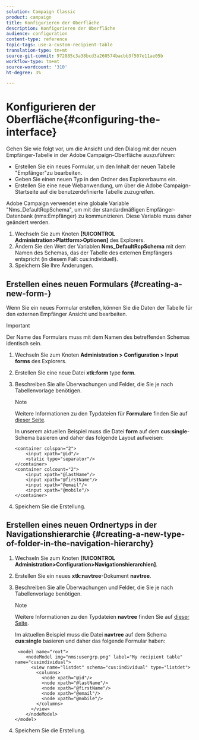 ```yaml
---
solution: Campaign Classic
product: campaign
title: Konfigurieren der Oberfläche
description: Konfigurieren der Oberfläche
audience: configuration
content-type: reference
topic-tags: use-a-custom-recipient-table
translation-type: tm+mt
source-git-commit: 972885c3a38bcd3a260574bacbb3f507e11ae05b
workflow-type: tm+mt
source-wordcount: '310'
ht-degree: 3%

---
```



# Konfigurieren der Oberfläche{#configuring-the-interface}

Gehen Sie wie folgt vor, um die Ansicht und den Dialog mit der neuen Empfänger-Tabelle in der Adobe Campaign-Oberfläche auszuführen:

* Erstellen Sie ein neues Formular, um den Inhalt der neuen Tabelle &quot;Empfänger&quot;zu bearbeiten.
* Geben Sie einen neuen Typ in den Ordner des Explorerbaums ein.
* Erstellen Sie eine neue Webanwendung, um über die Adobe Campaign-Startseite auf die benutzerdefinierte Tabelle zuzugreifen.

Adobe Campaign verwendet eine globale Variable &quot;Nms_DefaultRcpSchema&quot;, um mit der standardmäßigen Empfänger-Datenbank (nms:Empfänger) zu kommunizieren. Diese Variable muss daher geändert werden.

1. Wechseln Sie zum Knoten **[!UICONTROL Administration>Plattform>Optionen]** des Explorers.
1. Ändern Sie den Wert der Variablen **Nms_DefaultRcpSchema** mit dem Namen des Schemas, das der Tabelle des externen Empfängers entspricht (in diesem Fall: cus:individuell).
1. Speichern Sie Ihre Änderungen.

## Erstellen eines neuen Formulars {#creating-a-new-form-}

Wenn Sie ein neues Formular erstellen, können Sie die Daten der Tabelle für den externen Empfänger Ansicht und bearbeiten.

>[!IMPORTANT]
>
>Der Name des Formulars muss mit dem Namen des betreffenden Schemas identisch sein.

1. Wechseln Sie zum Knoten **Administration > Configuration > Input forms** des Explorers.
1. Erstellen Sie eine neue Datei **xtk:form** type **form**.
1. Beschreiben Sie alle Überwachungen und Felder, die Sie je nach Tabellenvorlage benötigen.

   >[!NOTE]
   >
   >Weitere Informationen zu den Typdateien für **Formulare** finden Sie auf [dieser Seite](../../configuration/using/identifying-a-form.md).

   In unserem aktuellen Beispiel muss die Datei **form** auf dem **cus:single**-Schema basieren und daher das folgende Layout aufweisen:

   ```
   <container colspan="2">
       <input xpath="@id"/>
       <static type="separator"/>
   </container>
   <container colcount="2">
       <input xpath="@lastName"/>
       <input xpath="@firstName"/>
       <input xpath="@email"/>
       <input xpath="@mobile"/>
   </container> 
   ```

1. Speichern Sie die Erstellung.

## Erstellen eines neuen Ordnertyps in der Navigationshierarchie {#creating-a-new-type-of-folder-in-the-navigation-hierarchy}

1. Wechseln Sie zum Knoten **[!UICONTROL Administration>Configuration>Navigationshierarchien]**.
1. Erstellen Sie ein neues **xtk:navtree**-Dokument **navtree**.
1. Beschreiben Sie alle Überwachungen und Felder, die Sie je nach Tabellenvorlage benötigen.

   >[!NOTE]
   >
   >Weitere Informationen zu den Typdateien **navtree** finden Sie auf [dieser Seite](../../configuration/using/about-navigation-hierarchy.md).

   Im aktuellen Beispiel muss die Datei **navtree** auf dem Schema **cus:single** basieren und daher das folgende Formular haben:

   ```
    <model name="root">
       <nodeModel img="nms:usergrp.png" label="My recipient table" name="cusindividual">
         <view name="listdet" schema="cus:individual" type="listdet">
           <columns>
             <node xpath="@id"/>
             <node xpath="@lastName"/>
             <node xpath="@firstName"/>
             <node xpath="@email"/>
             <node xpath="@mobile"/>
           </columns>
         </view>
       </nodeModel>
   </model>
   ```

1. Speichern Sie die Erstellung.

